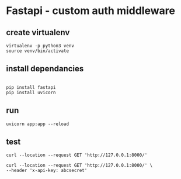 # Fastapi - custom auth middleware

## create virtualenv
```
virtualenv -p python3 venv
source venv/bin/activate
```

## install dependancies
```

pip install fastapi
pip install uvicorn

```


## run 
```
uvicorn app:app --reload
```

## test

```
curl --location --request GET 'http://127.0.0.1:8000/' 

curl --location --request GET 'http://127.0.0.1:8000/' \
--header 'x-api-key: abcsecret' 
```